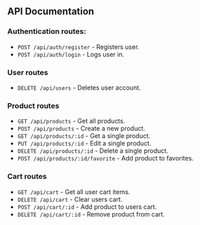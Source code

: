 ## API Documentation
### Authentication routes:

- `POST /api/auth/register` - Registers user.
- `POST /api/auth/login` - Logs user in.

### User routes

- `DELETE /api/users` - Deletes user account.

### Product routes

- `GET /api/products` - Get all products.
- `POST /api/products` - Create a new product.
- `GET /api/products/:id` - Get a single product.
- `PUT /api/products/:id` - Edit a single product.
- `DELETE /api/products/:id` - Delete a single product.
- `POST /api/products/:id/favorite` - Add product to favorites.

### Cart routes

- `GET /api/cart` - Get all user cart items.
- `DELETE /api/cart` - Clear users cart.
- `POST /api/cart/:id` - Add product to users cart.
- `DELETE /api/cart/:id` - Remove product from cart.
